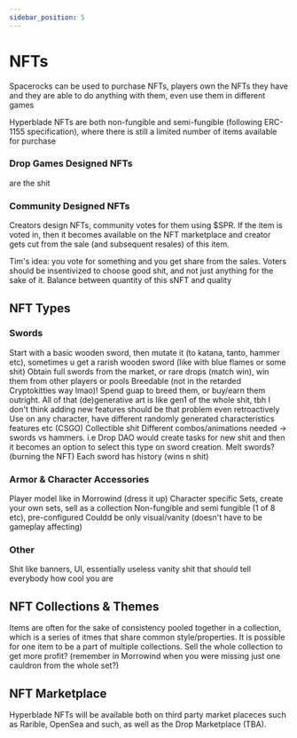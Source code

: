 ```yaml
---
sidebar_position: 5
---
```


# NFTs

Spacerocks can be used to purchase NFTs, players own the NFTs they have and they are able to do anything with them, even use them in different games

Hyperblade NFTs are both non-fungible and semi-fungible (following ERC-1155 specification), where there is still a limited number of items available for purchase

### Drop Games Designed NFTs

are the shit

### Community Designed NFTs

Creators design NFTs, community votes for them using $SPR. If the item is voted in, then it becomes available on the NFT marketplace and creator gets cut from the sale (and subsequent resales) of this item.

Tim's idea: you vote for something and you get share from the sales. Voters should be insentivized to choose good shit, and not just anything for the sake of it. Balance between quantity of this sNFT and quality

## NFT Types

### Swords

Start with a basic wooden sword, then mutate it (to katana, tanto, hammer etc), sometimes u get a rarish wooden sword (like with blue flames or some shit)
Obtain full swords from the market, or rare drops (match win), win them from other players or pools
Breedable (not in the retarded Cryptokitties way lmao)! Spend guap to breed them, or buy/earn them outright. All of that (de)generative art is like gen1 of the whole shit, tbh I don't think adding new features should be that problem even retroactively
Use on any character, have different randomly generated characteristics features etc (CSGO)
Collectible shit
Different combos/animations needed -> swords vs hammers. i.e Drop DAO would create tasks for new shit and then it becomes an option to select this type on sword creation.
Melt swords? (burning the NFT)
Each sword has history (wins n shit)

### Armor & Character Accessories

Player model like in Morrowind (dress it up)
Character specific
Sets, create your own sets, sell as a collection
Non-fungible and semi fungible (1 of 8 etc), pre-configured
Couldd be only visual/vanity (doesn't have to be gameplay affecting)

### Other

Shit like banners, UI, essentially useless vanity shit that should tell everybody how cool you are

## NFT Collections & Themes

Items are often for the sake of consistency pooled together in a collection, which is a series of itmes that share common style/properties. It is possible for one item to be a part of multiple collections. Sell the whole collection to get more profit? (remember in Morrowind when you were missing just one cauldron from the whole set?)

## NFT Marketplace

Hyperblade NFTs will be available both on third party market placeces such as Rarible, OpenSea and such, as well as the Drop Marketplace (TBA).
